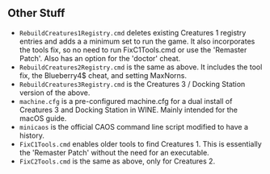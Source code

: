 ## Other Stuff
- `RebuildCreatures1Registry.cmd` deletes existing Creatures 1 registry entries and adds a a minimum set to run the game. It also incorporates the tools fix, so no need to run FixC1Tools.cmd or use the 'Remaster Patch'. Also has an option for the 'doctor' cheat.
- `RebuildCreatures2Registry.cmd` is the same as above. It includes the tool fix, the Blueberry4$ cheat, and setting MaxNorns.
- `RebuildCreatures3Registry.cmd` is the Creatures 3 / Docking Station version of the above.
- `machine.cfg` is a pre-configured machine.cfg for a dual install of Creatures 3 and Docking Station in WINE. Mainly intended for the macOS guide.
- `minicaos` is the official CAOS command line script modified to have a history.
- `FixC1Tools.cmd` enables older tools to find Creatures 1. This is essentially the 'Remaster Patch' without the need for an executable.
- `FixC2Tools.cmd` is the same as above, only for Creatures 2.
